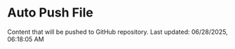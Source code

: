 # Auto Push File

Content that will be pushed to GitHub repository.
Last updated: 06/28/2025, 06:18:05 AM